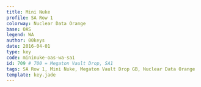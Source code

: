 ```yaml
---
title: Mini Nuke
profile: SA Row 1
colorway: Nuclear Data Orange
base: OAS
legend: WA
author: 00keys
date: 2016-04-01
type: key
code: mininuke-oas-wa-sa1
id: 709 # 700 = Megaton Vault Drop, SA1
tags: SA Row 1, Mini Nuke, Megaton Vault Drop GB, Nuclear Data Orange
template: key.jade
---
```


<span class="more"> 

